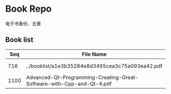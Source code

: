 Book Repo
=========

电子书备份、去重

Book list
---------

| Seq | File Name | Size | MD5 |
| --- | --------- | ---- | --- |
| 716 | ../booklist/a1e3b35284e8d3495cea3c75a093ea42.pdf | 6.1 MB | a1e3b35284e8d3495cea3c75a093ea42 | 
| 1100 | Advanced-Qt-Programming-Creating-Great-Software-with-Cpp-and-Qt-4.pdf | 6.1 MB | a1e3b35284e8d3495cea3c75a093ea42 | 
